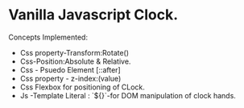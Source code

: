 <h1>Vanilla Javascript Clock.</h1>
<p>Concepts Implemented: </p>
<ul>
  <li>Css property-Transform:Rotate()</li>
  <li>Css-Position:Absolute & Relative.</li>
  <li>Css - Psuedo Element [::after] </li>
  <li>Css property - z-index:(value)</li>
  <li>Css Flexbox for positioning of CLock.</li>
  <li>Js -Template Literal : `${}`-for DOM manipulation of clock hands.</li>
</ul>
